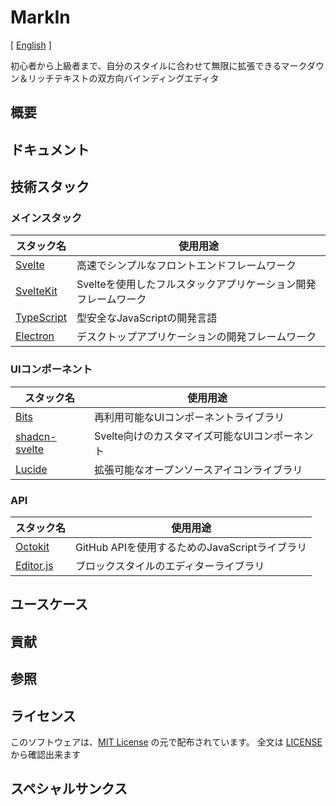 # MarkIn

[ [English](../README.md) ]

初心者から上級者まで、自分のスタイルに合わせて無限に拡張できるマークダウン＆リッチテキストの双方向バインディングエディタ

## 概要

## ドキュメント

## 技術スタック

### メインスタック

| スタック名 | 使用用途 |
| --- | --- |
| [Svelte](https://svelte.jp/) | 高速でシンプルなフロントエンドフレームワーク |
| [SvelteKit](https://kit.svelte.jp) | Svelteを使用したフルスタックアプリケーション開発フレームワーク |
| [TypeScript](https://typescriptlang.org) | 型安全なJavaScriptの開発言語 |
| [Electron](https://www.electronjs.org/ja/) | デスクトップアプリケーションの開発フレームワーク |

### UIコンポーネント

| スタック名 | 使用用途 |
| --- | --- |
| [Bits](https://bits-ui.com/) | 再利用可能なUIコンポーネントライブラリ |
| [shadcn-svelte](https://shadcn.dev/) | Svelte向けのカスタマイズ可能なUIコンポーネント |
| [Lucide](https://lucide.dev/) | 拡張可能なオープンソースアイコンライブラリ |

### API

| スタック名 | 使用用途 |
| --- | --- |
| [Octokit](https://octokit.github.io/rest.js/) | GitHub APIを使用するためのJavaScriptライブラリ |
| [Editor.js](https://editorjs.io/) | ブロックスタイルのエディターライブラリ |

## ユースケース

## 貢献

## 参照

## ライセンス

このソフトウェアは、[MIT License](https://opensource.org/licenses/MIT) の元で配布されています。
全文は [LICENSE](../LICENSE) から確認出来ます

## スペシャルサンクス